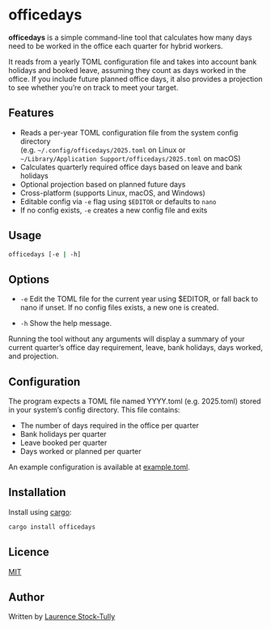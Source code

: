 # officedays

**officedays** is a simple command-line tool that calculates how many days need to be worked in the office each quarter for hybrid workers.

It reads from a yearly TOML configuration file and takes into account bank holidays and booked leave, assuming they count as days worked in the office. If you include future planned office days, it also provides a projection to see whether you’re on track to meet your target.

## Features

- Reads a per-year TOML configuration file from the system config directory  
  (e.g. `~/.config/officedays/2025.toml` on Linux or `~/Library/Application Support/officedays/2025.toml` on macOS)
- Calculates quarterly required office days based on leave and bank holidays
- Optional projection based on planned future days
- Cross-platform (supports Linux, macOS, and Windows)
- Editable config via `-e` flag using `$EDITOR` or defaults to `nano`
- If no config exists, `-e` creates a new config file and exits

## Usage

```bash
officedays [-e | -h]
```

## Options

- `-e`
Edit the TOML file for the current year using $EDITOR, or fall back to nano if unset. If no config files exists, a new one is created.

- `-h`
Show the help message.

Running the tool without any arguments will display a summary of your current quarter’s office day requirement, leave, bank holidays, days worked, and projection.

## Configuration

The program expects a TOML file named YYYY.toml (e.g. 2025.toml) stored in your system’s config directory. This file contains:

- The number of days required in the office per quarter
- Bank holidays per quarter
- Leave booked per quarter
- Days worked or planned per quarter

An example configuration is available at [example.toml](example.toml).

## Installation

Install using [cargo](https://doc.rust-lang.org/cargo/getting-started/installation.html):

```bash
cargo install officedays
```

## Licence

[MIT](LICENSE)

## Author

Written by [Laurence Stock-Tully](https://github.com/lst1000)
